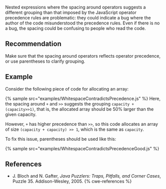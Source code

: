 Nested expressions where the spacing around operators suggests a different grouping than that imposed by the JavaScript operator precedence rules are problematic: they could indicate a bug where the author of the code misunderstood the precedence rules. Even if there is no a bug, the spacing could be confusing to people who read the code.


## Recommendation
Make sure that the spacing around operators reflects operator precedence, or use parentheses to clarify grouping.


## Example
Consider the following piece of code for allocating an array:

{% sample src="examples/WhitespaceContradictsPrecedence.js" %}
Here, the spacing around `+` and `>>` suggests the grouping `capacity + (capacity>>1)`, that is, the allocated array should be 50% larger than the given capacity.

However, `+` has higher precedence than `>>`, so this code allocates an array of size `(capacity + capacity) >> 1`, which is the same as `capacity`.

To fix this issue, parentheses should be used like this:

{% sample src="examples/WhitespaceContradictsPrecedenceGood.js" %}

## References
* J. Bloch and N. Gafter, *Java Puzzlers: Traps, Pitfalls, and Corner Cases*, Puzzle 35. Addison-Wesley, 2005.
{% cwe-references %}
